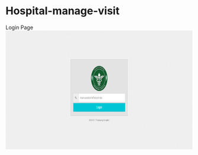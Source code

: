 # Hospital-manage-visit
Login Page
<img src="https://github.com/EchoBig/Hospital-manage-visit/blob/master/cover/login.PNG" height="320">
